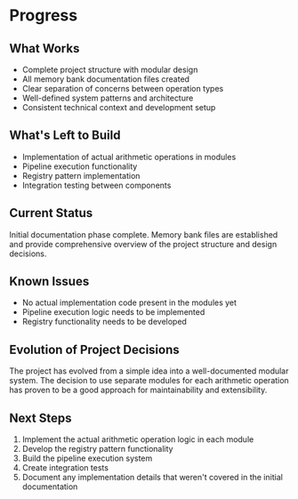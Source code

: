 # Progress

## What Works
- Complete project structure with modular design
- All memory bank documentation files created
- Clear separation of concerns between operation types
- Well-defined system patterns and architecture
- Consistent technical context and development setup

## What's Left to Build
- Implementation of actual arithmetic operations in modules
- Pipeline execution functionality
- Registry pattern implementation
- Integration testing between components

## Current Status
Initial documentation phase complete. Memory bank files are established and provide comprehensive overview of the project structure and design decisions.

## Known Issues
- No actual implementation code present in the modules yet
- Pipeline execution logic needs to be implemented
- Registry functionality needs to be developed

## Evolution of Project Decisions
The project has evolved from a simple idea into a well-documented modular system. The decision to use separate modules for each arithmetic operation has proven to be a good approach for maintainability and extensibility.

## Next Steps
1. Implement the actual arithmetic operation logic in each module
2. Develop the registry pattern functionality
3. Build the pipeline execution system
4. Create integration tests
5. Document any implementation details that weren't covered in the initial documentation
